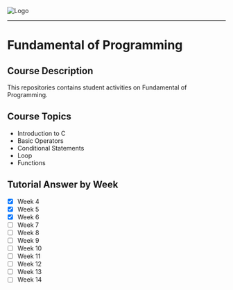 ![Logo](https://github.com/aqillakhamis/c-prog/blob/main/logo/poster_course_outline.png)

-----------------------------------------------------

# Fundamental of Programming

## Course Description
This repositories contains student activities on Fundamental of Programming.

## Course Topics
* Introduction to C
* Basic Operators
* Conditional Statements
* Loop
* Functions

## Tutorial Answer by Week
- [x] Week 4
- [x] Week 5
- [x] Week 6
- [ ] Week 7
- [ ] Week 8
- [ ] Week 9
- [ ] Week 10
- [ ] Week 11
- [ ] Week 12
- [ ] Week 13
- [ ] Week 14
